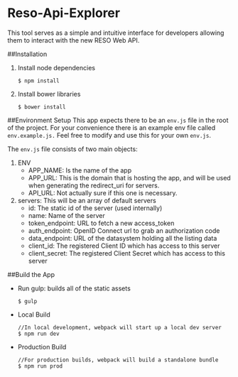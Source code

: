 # Reso-Api-Explorer
This tool serves as a simple and intuitive interface for developers allowing them to interact with the new RESO Web API.

##Installation
1. Install node dependencies

    ```shell
    $ npm install
    ```
2. Install bower libraries

    ```shell
    $ bower install
    ```
 
##Environment Setup
 This app expects there to be an `env.js` file in the root of the project.
 For your convenience there is an example env file called `env.example.js.`
 Feel free to modify and use this for your own `env.js`.
 
 The `env.js` file consists of two main objects:
 1. ENV
    * APP_NAME: Is the name of the app
    * APP_URL: This is the domain that is hosting the app, and will be used when generating the redirect_uri for servers.
    * API_URL: Not actually sure if this one is necessary.
 2. servers: This will be an array of default servers
    * id: The static id of the server (used internally)
    * name: Name of the server
    * token_endpoint: URL to fetch a new access_token
    * auth_endpoint: OpenID Connect url to grab an authorization code
    * data_endpoint: URL of the datasystem holding all the listing data
    * client_id: The registered Client ID which has access to this server
    * client_secret: The registered Client Secret which has access to this server
 
##Build the App
* Run gulp: builds all of the static assets
 
    ```
    $ gulp
    ```
* Local Build

    ```shell
    //In local development, webpack will start up a local dev server
    $ npm run dev
    ```
* Production Build

    ```shell
    //For production builds, webpack will build a standalone bundle
    $ npm run prod
    ```